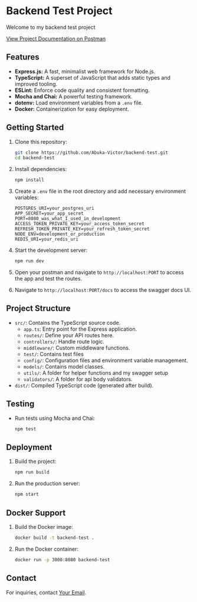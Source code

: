 # Backend Test Project

Welcome to my backend test project

[View Project Documentation on Postman](https://documenter.getpostman.com/view/17358662/2s9Y5YSNAT)

## Features

- **Express.js:** A fast, minimalist web framework for Node.js.
- **TypeScript:** A superset of JavaScript that adds static types and improved tooling.
- **ESLint:** Enforce code quality and consistent formatting.
- **Mocha and Chai:** A powerful testing framework.
- **dotenv:** Load environment variables from a `.env` file.
- **Docker:** Containerization for easy deployment.

## Getting Started

1. Clone this repository:

   ```bash
   git clone https://github.com/Abuka-Victor/backend-test.git
   cd backend-test
   ```

2. Install dependencies:

   ```bash
   npm install
   ```

3. Create a `.env` file in the root directory and add necessary environment variables:

   ```env
   POSTGRES_URI=your_postgres_uri
   APP_SECRET=your_app_secret
   PORT=8080_was_what_I_used_in_development
   ACCESS_TOKEN_PRIVATE_KEY=your_access_token_secret
   REFRESH_TOKEN_PRIVATE_KEY=your_refresh_token_secret
   NODE_ENV=development_or_production
   REDIS_URI=your_redis_uri
   ```

4. Start the development server:

   ```bash
   npm run dev
   ```

5. Open your postman and navigate to `http://localhost:PORT` to access the app and test the routes.
6. Navigate to `http://localhost:PORT/docs` to access the swagger docs UI.

## Project Structure

- `src/`: Contains the TypeScript source code.
  - `app.ts`: Entry point for the Express application.
  - `routes/`: Define your API routes here.
  - `controllers/`: Handle route logic.
  - `middleware/`: Custom middleware functions.
  - `test/`: Contains test files
  - `config/`: Configuration files and environment variable management.
  - `models/`: Contains model classes.
  - `utils/`: A folder for helper functions and my swagger setup
  - `validators/`: A folder for api body validators.
- `dist/`: Compiled TypeScript code (generated after build).

## Testing

- Run tests using Mocha and Chai:
  ```bash
  npm test
  ```

## Deployment

1. Build the project:

   ```bash
   npm run build
   ```

2. Run the production server:
   ```bash
   npm start
   ```

## Docker Support

1. Build the Docker image:

   ```bash
   docker build -t backend-test .
   ```

2. Run the Docker container:
   ```bash
   docker run -p 3000:8080 backend-test
   ```

## Contact

For inquiries, contact [Your Email](abukavictoro@gmail.com).

